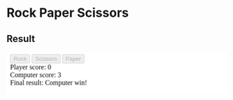 # Rock Paper Scissors
## Result
![Result](https://github.com/kokkkkk/Odin/blob/main/ui-rock-paper-scissors/screenshot/result.png)
